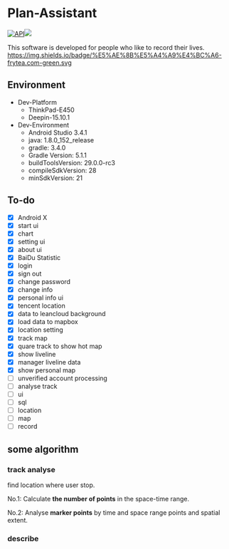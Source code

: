 # Plan-Assistant

[![API](https://img.shields.io/badge/API-21%2B-brightgreen.svg?style=flat)](https://android-arsenal.com/api?level=21)[![](https://img.shields.io/badge/作者博客-frytea.com-green.svg)](https://frytea.com)

This software is developed for people who like to record their lives.
https://img.shields.io/badge/%E5%AE%8B%E5%A4%A9%E4%BC%A6-frytea.com-green.svg

## Environment

- Dev-Platform 
    - ThinkPad-E450
    - Deepin-15.10.1
- Dev-Environment
    - Android Studio 3.4.1
    - java: 1.8.0_152_release
    - gradle: 3.4.0
    - Gradle Version: 5.1.1
    - buildToolsVersion: 29.0.0-rc3
    - compileSdkVersion: 28
    - minSdkVersion: 21


## To-do

- [x] Android X
- [x] start ui
- [x] chart
- [x] setting ui
- [x] about ui
- [x] BaiDu Statistic
- [x] login
- [x] sign out
- [x] change password
- [x] change info
- [x] personal info ui
- [x] tencent location
- [x] data to leancloud background
- [x] load data to mapbox
- [x] location setting
- [x] track map
- [x] quare track to show hot map
- [x] show liveline
- [x] manager liveline data
- [x] show personal map
- [ ] unverified account processing
- [ ] analyse track
- [ ] ui
- [ ] sql
- [ ] location
- [ ] map
- [ ] record

## some algorithm

### track analyse
find location where user stop.

No.1: Calculate **the number of points** in the space-time range.

No.2: Analyse **marker points** by time and space range points and spatial extent.

### describe